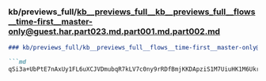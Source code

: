 ### kb/previews_full/kb__previews_full__kb__previews_full__flows__time-first__master-only@guest.har.part023.md.part001.md.part002.md

```md
### kb/previews_full/kb__previews_full__flows__time-first__master-only@guest.har.part023.md.part001.md (part 002)

```md
qSi3a+UbPtE7nAxUy1FL6uXCJVDmubqR7kLV7c0ny9rRDfBmjKKDApziS1M7UiuHK1M6UkrBRGQKKgP1V+k0U7ekMSE
```

```

```
